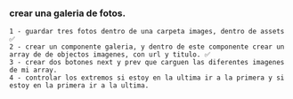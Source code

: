### crear una galeria de fotos.

    1 - guardar tres fotos dentro de una carpeta images, dentro de assets ✅
    2 - crear un componente galeria, y dentro de este componente crear un array de de objectos imagenes, con url y titulo. ✅
    3 - crear dos botones next y prev que carguen las diferentes imagenes de mi array. 
    4 - controlar los extremos si estoy en la ultima ir a la primera y si estoy en la primera ir a la ultima.

